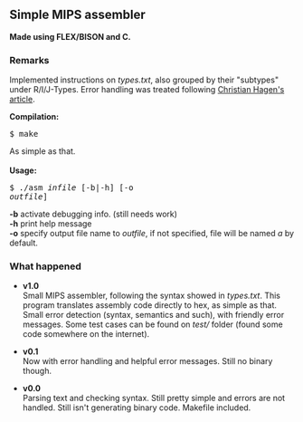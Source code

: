 ## Simple MIPS assembler ##
**Made using FLEX/BISON and C.**

### Remarks ###
Implemented instructions on *types.txt*, also grouped by their "subtypes" under R/I/J-Types. Error handling was treated following [Christian Hagen's article](http://www.ibm.com/developerworks/library/l-flexbison/).

**Compilation:** <pre>$ make</pre>
As simple as that.  
<br>
**Usage:** <pre>$ ./asm *infile* [-b|-h] [-o *outfile*]</pre>
**-b** activate debugging info. (still needs work)  
**-h** print help message  
**-o** specify output file name to *outfile*, if not specified, file will be named *a* by default.


### What happened ###
* **v1.0**  
Small MIPS assembler, following the syntax showed in *types.txt*. This program translates assembly code directly to hex, as simple as that. Small error detection (syntax, semantics and such), with friendly error messages. Some test cases can be found on *test/* folder (found some code somewhere on the internet).

* **v0.1**  
Now with error handling and helpful error messages.
Still no binary though.

* **v0.0**  
Parsing text and checking syntax. Still pretty simple and errors are not handled.
Still isn't generating binary code.
Makefile included.<br>